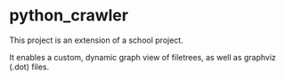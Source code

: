 python_crawler
==============

This project is an extension of a school project.

It enables a custom, dynamic graph view of filetrees, as well as graphviz (.dot) files.